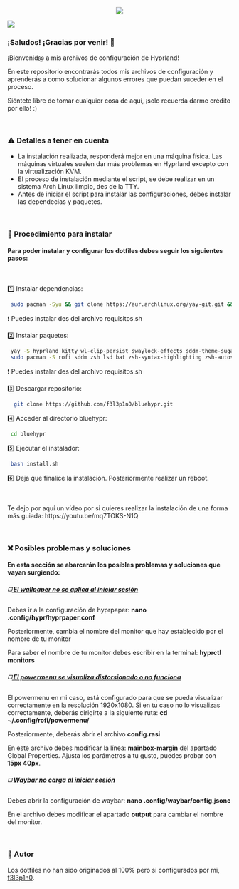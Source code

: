  <html>
  <body>
   <p align="center"><img src='https://i.postimg.cc/2SNJjCGs/bluehypr.png'></p>
   <img src='https://i.postimg.cc/y8t6R7ws/swappy-20250514-134932.png'><br>
   
   <h3>¡Saludos! ¡Gracias por venir! 🩵</h3>
   <p>¡Bienvenid@ a mis archivos de configuración de Hyprland!</p>
   <p>En este repositorio encontrarás todos mis archivos de configuración y aprenderás a como solucionar algunos errores que puedan suceder en el proceso.</p>
   <p>Siéntete libre de tomar cualquier cosa de aquí, ¡solo recuerda darme crédito por ello! :)</p>
   <br>
   
   <h3>⚠️ Detalles a tener en cuenta</h3>
    <ul>
     <li>La instalación realizada, responderá mejor en una máquina física. Las máquinas virtuales suelen dar más problemas en Hyprland excepto con la virtualización KVM.</li>
     <li>El proceso de instalación mediante el script, se debe realizar en un sistema Arch Linux limpio, des de la TTY.</li>
     <li>Antes de iniciar el script para instalar las configuraciones, debes instalar las dependecias y paquetes.</li>
    </ul>
   <br>
   
   <h3>🔧 Procedimiento para instalar</h3>
   <h4>Para poder instalar y configurar los dotfiles debes seguir los siguientes pasos:</h4>
   <br>
   <p>1️⃣ Instalar dependencias:</p>

   ```sh
    sudo pacman -Syu && git clone https://aur.archlinux.org/yay-git.git && cd yay-git && makepkg -si
   ```
   ❗ Puedes instalar des del archivo requisitos.sh
   
   <p>2️⃣ Instalar paquetes:</p>

   ```sh
    yay -S hyprland kitty wl-clip-persist swaylock-effects sddm-theme-sugar-candy-git &&
    sudo pacman -S rofi sddm zsh lsd bat zsh-syntax-highlighting zsh-autosuggestions swayidle xautolock hyprpaper waybar polkit polkit-gnome nemo pavucontrol slurp grim swappy neofetch megatools wget unzip
   ```
   ❗ Puedes instalar des del archivo requisitos.sh
   
   <p>3️⃣ Descargar repositorio:</p>
   
   ```sh
     git clone https://github.com/f3l3p1n0/bluehypr.git
   ```

   <p>4️⃣ Acceder al directorio bluehypr:</p>

   ```sh
    cd bluehypr
   ```

   <p>5️⃣ Ejecutar el instalador:</p>
   
   ```sh
    bash install.sh
   ```
 
   <p>6️⃣ Deja que finalice la instalación. Posteriormente realizar un reboot.</p>
   <br>
   <p>Te dejo por aquí un vídeo por si quieres realizar la instalación de una forma más guiada: https://youtu.be/mq7TOKS-N1Q</p>
   <br>
   
   <h3>❌ Posibles problemas y soluciones</h3>
   <h4>En esta sección se abarcarán los posibles problemas y soluciones que vayan surgiendo:</h4>
   <h5>◻️<ins> El wallpaper no se aplica al iniciar sesión</ins></h5>
   <p>Debes ir a la configuración de hyprpaper: <strong>nano .config/hypr/hyprpaper.conf</strong></p>
   <p>Posteriormente, cambia el nombre del monitor que hay establecido por el nombre de tu monitor</p>
   <p>Para saber el nombre de tu monitor debes escribir en la terminal: <strong>hyprctl monitors</strong></p>
   
   <h5>◻️<ins> El powermenu se visualiza distorsionado o no funciona</ins></h5>
   <p>El powermenu en mi caso, está configurado para que se pueda visualizar correctamente en la resolución 1920x1080. Si en tu caso no lo visualizas correctamente, deberás dirigirte a la siguiente ruta: <strong>cd ~/.config/rofi/powermenu/</strong></p>
   <p>Posteriormente, deberás abrir el archivo <strong>config.rasi</strong></p>
   <p>En este archivo debes modificar la línea: <strong>mainbox-margin</strong> del apartado Global Properties. Ajusta los parámetros a tu gusto, puedes probar con <strong>15px 40px</strong>.</p>
   
   <h5>◻️<ins> Waybar no carga al iniciar sesión</ins></h5>
   <p>Debes abrir la configuración de waybar: <strong>nano .config/waybar/config.jsonc</strong></p>
   <p>En el archivo debes modificar el apartado <strong>output</strong> para cambiar el nombre del monitor.</p>
   <br>
   
   <h3>👤 Autor</h3>
   <p>Los dotfiles no han sido originados al 100% pero si configurados por mi, <a href="https://github.com/f3l3p1n0">f3l3p1n0</a>.</p> 
  </body>
 </html>
